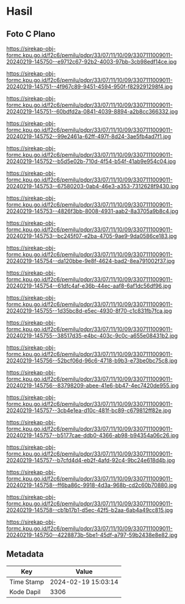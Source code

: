 # Hasil

## Foto C Plano

https://sirekap-obj-formc.kpu.go.id/f2c6/pemilu/pdpr/33/07/11/10/09/3307111009011-20240219-145750--e9712c67-92b2-4003-97bb-3cb98edf14ce.jpg

https://sirekap-obj-formc.kpu.go.id/f2c6/pemilu/pdpr/33/07/11/10/09/3307111009011-20240219-145751--4f967c89-9451-4594-950f-f829291298f4.jpg

https://sirekap-obj-formc.kpu.go.id/f2c6/pemilu/pdpr/33/07/11/10/09/3307111009011-20240219-145751--60bdfd2a-0841-4039-8894-a2b8cc366332.jpg

https://sirekap-obj-formc.kpu.go.id/f2c6/pemilu/pdpr/33/07/11/10/09/3307111009011-20240219-145752--99e2461a-62ff-497f-8d24-3ae5fb4ad7f1.jpg

https://sirekap-obj-formc.kpu.go.id/f2c6/pemilu/pdpr/33/07/11/10/09/3307111009011-20240219-145752--b5d5e02b-710d-4f54-b54f-41ab9e954c04.jpg

https://sirekap-obj-formc.kpu.go.id/f2c6/pemilu/pdpr/33/07/11/10/09/3307111009011-20240219-145753--67580203-0ab4-46e3-a353-7312628f9430.jpg

https://sirekap-obj-formc.kpu.go.id/f2c6/pemilu/pdpr/33/07/11/10/09/3307111009011-20240219-145753--4826f3bb-8008-4931-aab2-8a3705a9b8c4.jpg

https://sirekap-obj-formc.kpu.go.id/f2c6/pemilu/pdpr/33/07/11/10/09/3307111009011-20240219-145753--bc245f07-e2ba-4705-9ae9-9da0586ce183.jpg

https://sirekap-obj-formc.kpu.go.id/f2c6/pemilu/pdpr/33/07/11/10/09/3307111009011-20240219-145754--da120bbe-9e8f-4624-bad2-8ea791002f37.jpg

https://sirekap-obj-formc.kpu.go.id/f2c6/pemilu/pdpr/33/07/11/10/09/3307111009011-20240219-145754--61dfc4af-e36b-44ec-aaf8-6af1dc56df96.jpg

https://sirekap-obj-formc.kpu.go.id/f2c6/pemilu/pdpr/33/07/11/10/09/3307111009011-20240219-145755--1d35bc8d-e5ec-4930-8f70-c1c831fb7fca.jpg

https://sirekap-obj-formc.kpu.go.id/f2c6/pemilu/pdpr/33/07/11/10/09/3307111009011-20240219-145755--38517d35-e4bc-403c-9c0c-a655e08431b2.jpg

https://sirekap-obj-formc.kpu.go.id/f2c6/pemilu/pdpr/33/07/11/10/09/3307111009011-20240219-145756--52bcf06d-96c6-4718-b9b3-e73be0bc75c8.jpg

https://sirekap-obj-formc.kpu.go.id/f2c6/pemilu/pdpr/33/07/11/10/09/3307111009011-20240219-145756--83798209-abee-41e6-bb47-4ec7420de955.jpg

https://sirekap-obj-formc.kpu.go.id/f2c6/pemilu/pdpr/33/07/11/10/09/3307111009011-20240219-145757--3cb4e1ea-d10c-481f-bc89-c679812ff82e.jpg

https://sirekap-obj-formc.kpu.go.id/f2c6/pemilu/pdpr/33/07/11/10/09/3307111009011-20240219-145757--b5177cae-ddb0-4366-ab98-b94354a06c26.jpg

https://sirekap-obj-formc.kpu.go.id/f2c6/pemilu/pdpr/33/07/11/10/09/3307111009011-20240219-145757--b7cfd4d4-eb2f-4afd-92c4-9bc24e618d4b.jpg

https://sirekap-obj-formc.kpu.go.id/f2c6/pemilu/pdpr/33/07/11/10/09/3307111009011-20240219-145758--ff6ba86c-9918-4d3a-968b-cd2c60b70880.jpg

https://sirekap-obj-formc.kpu.go.id/f2c6/pemilu/pdpr/33/07/11/10/09/3307111009011-20240219-145758--cb1b17b1-d5ec-42f5-b2aa-6ab4a49cc815.jpg

https://sirekap-obj-formc.kpu.go.id/f2c6/pemilu/pdpr/33/07/11/10/09/3307111009011-20240219-145750--4228873b-5be1-45df-a797-59b2438e8e82.jpg


## Metadata

| Key        | Value               |
| ---------- | ------------------- |
| Time Stamp | 2024-02-19 15:03:14 |
| Kode Dapil | 3306                |



